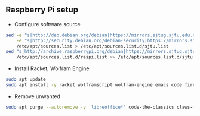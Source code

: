 ## Raspberry Pi setup
* Configure software source
```sh
sed -e "s|http://deb.debian.org/debian|https://mirrors.sjtug.sjtu.edu.cn/debian|" \
    -e "s|http://security.debian.org/debian-security|https://mirrors.sjtug.sjtu.edu.cn/debian-security|" \
    /etc/apt/sources.list > /etc/apt/sources.list.d/sjtu.list 
sed "s|http://archive.raspberrypi.org/debian|https://mirrors.sjtug.sjtu.edu.cn/raspberrypi/debian|" \
    /etc/apt/sources.list.d/raspi.list >> /etc/apt/sources.list.d/sjtu.list 
```

* Install Racket, Wolfram Engine
```sh
sudo apt update
sudo apt install -y racket wolframscript wolfram-engine emacs code firefox-esr
```

* Remove unwanted
```sh
sudo apt purge --autoremove -y 'libreoffice*' code-the-classics claws-mail chromium greenfoot-unbundled mu-editor thonny geany sense-emu-tools smartsim nano chromium-browser dillo
```
